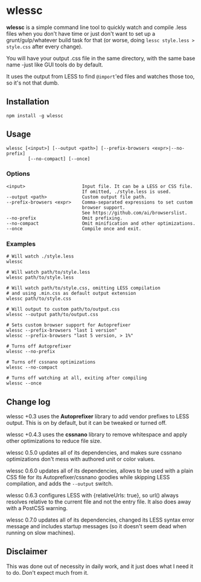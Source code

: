 # wlessc

**wlessc** is a simple command line tool to quickly watch and compile .less files
when you don't have time or just don't want to set up a grunt/gulp/whatever build
task for that (or worse, doing `lessc style.less > style.css` after every change).

You will have your output .css file in the same directory, with the same base
name -just like GUI tools do by default.

It uses the output from LESS to find `@import`'ed files and watches those too,
so it's not that dumb.

## Installation

`npm install -g wlessc`

## Usage

	wlessc [<input>] [--output <path>] [--prefix-browsers <expr>|--no-prefix]
			[--no-compact] [--once]

### Options

	<input>                     Input file. It can be a LESS or CSS file.
	                            If omitted, ./style.less is used.
	--output <path>             Custom output file path.
	--prefix-browsers <expr>    Comma-separated expressions to set custom
	                            browser support.
	                            See https://github.com/ai/browserslist.
	--no-prefix                 Omit prefixing.
	--no-compact                Omit minification and other optimizations.
	--once                      Compile once and exit.

### Examples

	# Will watch ./style.less
	wlessc

	# Will watch path/to/style.less
	wlessc path/to/style.less

	# Will watch path/to/style.css, omitting LESS compilation
	# and using .min.css as default output extension
	wlessc path/to/style.css

	# Will output to custom path/to/output.css
	wlessc --output path/to/output.css

	# Sets custom browser support for Autoprefixer
	wlessc --prefix-browsers "last 1 version"
	wlessc --prefix-browsers "last 5 version, > 1%"

	# Turns off Autoprefixer
	wlessc --no-prefix

	# Turns off cssnano optimizations
	wlessc --no-compact

	# Turns off watching at all, exiting after compiling
	wlessc --once

## Change log

wlessc +0.3 uses the **Autoprefixer** library to add vendor prefixes to LESS
output. This is on by default, but it can be tweaked or turned off.

wlessc +0.4.3 uses the **cssnano** library to remove whitespace and apply other
optimizations to reduce file size.

wlessc 0.5.0 updates all of its dependencies, and makes sure cssnano
optimizations don't mess with authored unit or color values.

wlessc 0.6.0 updates all of its dependencies, allows to be used with a plain CSS
file for its Autoprefixer/cssnano goodies while skipping LESS compilation, and
adds the `--output` switch.

wlessc 0.6.3 configures LESS with {relativeUrls: true}, so url() always resolves
relative to the current file and not the entry file. It also does away with a
PostCSS warning.

wlessc 0.7.0 updates all of its dependencies, changed its LESS syntax error message
and includes startup messages (so it doesn't seem dead when running on slow machines).

## Disclaimer

This was done out of necessity in daily work, and it just does what I need it
to do. Don't expect much from it.
